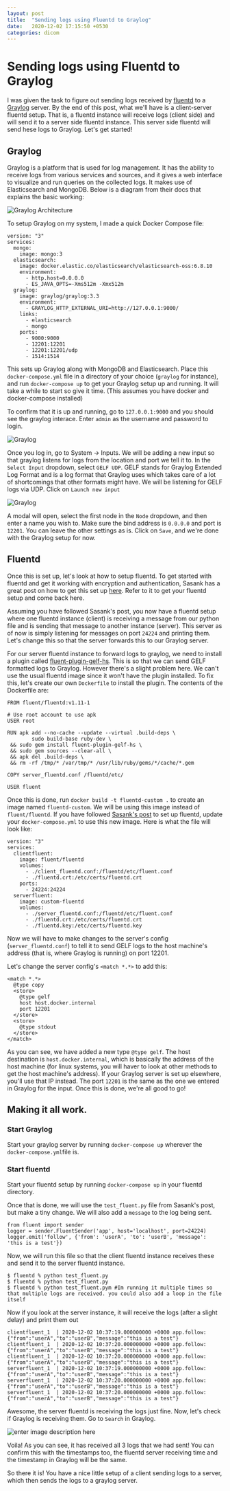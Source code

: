```yaml
---
layout: post
title:  "Sending logs using Fluentd to Graylog"
date:   2020-12-02 17:15:50 +0530
categories: dicom
---
```

# Sending logs using Fluentd to Graylog
I was given the task to figure out sending logs received by [fluentd](https://www.fluentd.org/) to a [Graylog](https://www.graylog.org/) server. By the end of this post, what we'll have is a client-server fluentd setup. That is, a fluentd instance will receive logs (client side) and will send it to a server side fluentd instance. This server side fluentd will send hese logs to Graylog. Let's get started!

## Graylog
Graylog is a platform that is used for log management. It has the ability to receive logs from various services and sources, and it gives a web interface to visualize and run queries on the collected logs. It makes use of Elasticsearch and MongoDB. Below is a diagram from their docs that explains the basic working:

![Graylog Architecture](/images/fluentd-graylog/graylogarch.png)

To setup Graylog on my system, I made a quick Docker Compose file:

```
version: "3"
services:
  mongo:
    image: mongo:3
  elasticsearch:
    image: docker.elastic.co/elasticsearch/elasticsearch-oss:6.8.10
    environment: 
      - http.host=0.0.0.0
      - ES_JAVA_OPTS=-Xms512m -Xmx512m
  graylog:
    image: graylog/graylog:3.3
    environment: 
      - GRAYLOG_HTTP_EXTERNAL_URI=http://127.0.0.1:9000/
    links:
      - elasticsearch
      - mongo
    ports:
      - 9000:9000
      - 12201:12201
      - 12201:12201/udp
      - 1514:1514
```

This sets up Graylog along with MongoDB and Elasticsearch. Place this `docker-compose.yml` file in a directory of your choice (`graylog` for instance), and run `docker-compose up` to get your Graylog setup up and running.  It will take a while to start so give it time. (This assumes you have docker and docker-compose installed)

To confirm that it is up and running, go to `127.0.0.1:9000` and you should see the graylog interace. Enter `admin` as the username and password to login.

![Graylog](/images/fluentd-graylog/graylog1.png)

Once you log in, go to System -> Inputs. We will be adding a new input so that graylog listens for logs from the location and port we tell it to. In the `Select Input` dropdown, select `GELF UDP`. GELF stands for Graylog Extended Log Format and is a log format that Graylog uses which takes care of a lot of shortcomings that other formats might have. We will be listening for GELF logs via UDP. Click on `Launch new input`

![Graylog](/images/fluentd-graylog/graylog2.png)

A modal will open, select the first node in the `Node` dropdown, and then enter a name you wish to. Make sure the bind address is `0.0.0.0` and port is `12201`. You can leave the other settings as is. Click on `Save`, and we're done with the Graylog setup for now.

## Fluentd
Once this is set up, let's look at how to setup fluentd. To get started with fluentd and get it working with encryption and authentication, Sasank has a great post on how to get this set up [here](https://chsasank.github.io/secure-fluentd-python.html). Refer to it to get your fluentd setup and come back here.

Assuming you have followed Sasank's post, you now have a fluentd setup where one fluentd instance (client) is receiving a message from our python file and is sending that message to another instance (server). This server as of now is simply listening for messages on port `24224` and printing them. Let's change this so that the server forwards this to our Graylog server.

For our server fluentd instance to forward logs to graylog, we need to install a plugin called [fluent-plugin-gelf-hs](https://github.com/hotschedules/fluent-plugin-gelf-hs).  This is so that we can send GELF formatted logs to Graylog. However there's a slight problem here. We can't use the usual fluentd image since it won't have the plugin installed. To fix this, let's create our own `Dockerfile` to install the plugin. The contents of the Dockerfile are:

```
FROM fluent/fluentd:v1.11-1

# Use root account to use apk
USER root

RUN apk add --no-cache --update --virtual .build-deps \
        sudo build-base ruby-dev \
 && sudo gem install fluent-plugin-gelf-hs \
 && sudo gem sources --clear-all \
 && apk del .build-deps \
 && rm -rf /tmp/* /var/tmp/* /usr/lib/ruby/gems/*/cache/*.gem

COPY server_fluentd.conf /fluentd/etc/

USER fluent
```

Once this is done, run `docker build -t fluentd-custom .` to create an image named `fluentd-custom`. We will be using this image instead of `fluent/fluentd`. If you have followed [Sasank's post](https://chsasank.github.io/secure-fluentd-python.html) to set up fluentd, update your `docker-compose.yml` to use this new image. Here is what the file will look like:

```
version: "3"
services:
  clientfluent:
    image: fluent/fluentd
    volumes:
      - ./client_fluentd.conf:/fluentd/etc/fluent.conf
      - ./fluentd.crt:/etc/certs/fluentd.crt
    ports: 
      - 24224:24224
  serverfluent:
    image: custom-fluentd
    volumes:
      - ./server_fluentd.conf:/fluentd/etc/fluent.conf
      - ./fluentd.crt:/etc/certs/fluentd.crt
      - ./fluentd.key:/etc/certs/fluentd.key
```

Now we will have to make changes to the server's config (`server_fluentd.conf`) to tell it to send GELF logs to the host machine's address (that is, where Graylog is running) on port 12201.

Let's change the server config's `<match *.*>` to add this:

```
<match *.*>
  @type copy
  <store>
    @type gelf
    host host.docker.internal
    port 12201
  </store>
  <store>
    @type stdout
  </store>
</match>
```

As you can see, we have added a new type `@type gelf`. The host destination is `host.docker.internal`, which is basically the address of the host machine (for linux systems, you will haver to look at other methods to get the host machine's address). If your Graylog server is set up elsewhere, you'll use that IP instead. The port `12201` is the same as the one we entered in Graylog for the input. Once this is done, we're all good to go!

## Making it all work.

### Start Graylog
Start your graylog server by running `docker-compose up` wherever the `docker-compose.yml`file is.

### Start fluentd
Start your fluentd setup by running `docker-compose up` in your fluentd directory.

Once that is done, we will use the `test_fluent.py` file from Sasank's post, but make a tiny change. We will also add a `message` to the log being sent.

```
from fluent import sender
logger = sender.FluentSender('app', host='localhost', port=24224)
logger.emit('follow', {'from': 'userA', 'to': 'userB', 'message': 'this is a test'})
```

Now, we will run this file so that the client fluentd instance receives these and send it to the server fluentd instance.

```
$ fluentd % python test_fluent.py 
$ fluentd % python test_fluent.py
$ fluentd % python test_fluent.pym #Im running it multiple times so that multiple logs are received. you could also add a loop in the file itself
```

Now if you look at the server instance, it will receive the logs (after a slight delay) and print them out

```
clientfluent_1  | 2020-12-02 10:37:19.000000000 +0000 app.follow: {"from":"userA","to":"userB","message":"this is a test"}
clientfluent_1  | 2020-12-02 10:37:20.000000000 +0000 app.follow: {"from":"userA","to":"userB","message":"this is a test"}
clientfluent_1  | 2020-12-02 10:37:20.000000000 +0000 app.follow: {"from":"userA","to":"userB","message":"this is a test"}
serverfluent_1  | 2020-12-02 10:37:19.000000000 +0000 app.follow: {"from":"userA","to":"userB","message":"this is a test"}
serverfluent_1  | 2020-12-02 10:37:20.000000000 +0000 app.follow: {"from":"userA","to":"userB","message":"this is a test"}
serverfluent_1  | 2020-12-02 10:37:20.000000000 +0000 app.follow: {"from":"userA","to":"userB","message":"this is a test"}
```

Awesome, the server fluentd is receiving the logs just fine. Now, let's check if Graylog is receiving them. Go to `Search` in Graylog.

![enter image description here](/images/fluentd-graylog/graylog3.png)

Voila! As you can see, it has received all 3 logs that we had sent! You can confirm this with the timestamps too, the fluentd server receiving time and the timestamp in Graylog will be the same.

So there it is! You have a nice little setup of a client sending logs to a server, which then sends the logs to a graylog server.
